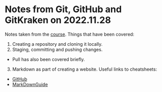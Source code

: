 # Notes from Git, GitHub and GitKraken on 2022.11.28
Notes taken from the [course](https://srse-git-github-zero2hero.netlify.app/).
Things that have been covered:
1. Creating a repository and cloning it locally.
2. Staging, committing and pushing changes.
* Pull has also been covered briefly.
3. Markdown as part of creating a website. Useful links to cheatsheets:
* [GitHub](https://docs.github.com/en/get-started/writing-on-github/getting-started-with-writing-and-formatting-on-github/basic-writing-and-formatting-syntax#styling-text)
* [MarkDownGuide](https://www.markdownguide.org/cheat-sheet)
